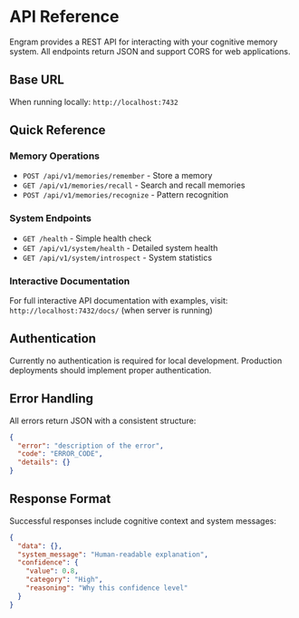 # API Reference

Engram provides a REST API for interacting with your cognitive memory system. All endpoints return JSON and support CORS for web applications.

## Base URL

When running locally: `http://localhost:7432`

## Quick Reference

### Memory Operations
- `POST /api/v1/memories/remember` - Store a memory
- `GET /api/v1/memories/recall` - Search and recall memories
- `POST /api/v1/memories/recognize` - Pattern recognition

### System Endpoints
- `GET /health` - Simple health check
- `GET /api/v1/system/health` - Detailed system health
- `GET /api/v1/system/introspect` - System statistics

### Interactive Documentation

For full interactive API documentation with examples, visit:
`http://localhost:7432/docs/` (when server is running)

## Authentication

Currently no authentication is required for local development. Production deployments should implement proper authentication.

## Error Handling

All errors return JSON with a consistent structure:
```json
{
  "error": "description of the error",
  "code": "ERROR_CODE",
  "details": {}
}
```

## Response Format

Successful responses include cognitive context and system messages:
```json
{
  "data": {},
  "system_message": "Human-readable explanation",
  "confidence": {
    "value": 0.8,
    "category": "High",
    "reasoning": "Why this confidence level"
  }
}
```
